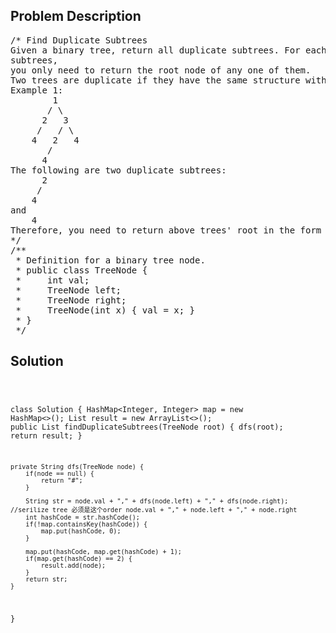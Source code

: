 <!--
<style>
  body { font-family: Arial, sans-serif; }
  .container { max-width: 100%; margin: 0 auto; padding: 10px; }
  .comment-block { max-width: 30%; background-color: #f9f9f9; padding: 10px; border-left: 5px solid #ccc; overflow-wrap: break-word; white-space: pre-wrap; }
  .code-block { background-color: #f4f4f4; padding: 10px; border: 1px solid #ddd; overflow-wrap: break-word; white-space: pre-wrap; }
</style>
-->

<div class='container'>
<h2>Problem Description</h2>
<div class='comment-block'>
<pre>
/* Find Duplicate Subtrees
Given a binary tree, return all duplicate subtrees. For each kind of duplicate
subtrees,
you only need to return the root node of any one of them.
Two trees are duplicate if they have the same structure with same node values.
Example 1:
        1
       / \
      2   3
     /   / \
    4   2   4
       /
      4
The following are two duplicate subtrees:
      2
     /
    4
and
    4
Therefore, you need to return above trees' root in the form of a list.
*/
/**
 * Definition for a binary tree node.
 * public class TreeNode {
 *     int val;
 *     TreeNode left;
 *     TreeNode right;
 *     TreeNode(int x) { val = x; }
 * }
 */
</pre>
</div>

<h2>Solution</h2>
<div class='code-block'>
<pre><code class='language-java'>

class Solution {
    HashMap<Integer, Integer> map = new HashMap<>();
    List<TreeNode> result = new ArrayList<>();
    public List<TreeNode> findDuplicateSubtrees(TreeNode root) {
        dfs(root);
        return result;
    }
    
    private String dfs(TreeNode node) {
        if(node == null) {
            return "#";
        }
        
        String str = node.val + "," + dfs(node.left) + "," + dfs(node.right); //serilize tree 必须是这个order node.val + "," + node.left + "," + node.right
        int hashCode = str.hashCode();
        if(!map.containsKey(hashCode)) {
            map.put(hashCode, 0);
        }
        
        map.put(hashCode, map.get(hashCode) + 1);
        if(map.get(hashCode) == 2) {
            result.add(node);
        }
        return str;
    }
}</code></pre>
</div>
</div>
